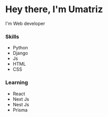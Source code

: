 # Hey there, I'm Umatriz
I'm Web developer
### Skills
- Python
- Django
- Js
- HTML
- CSS
### Learning
- React
- Next Js
- Nest Js
- Prisma
